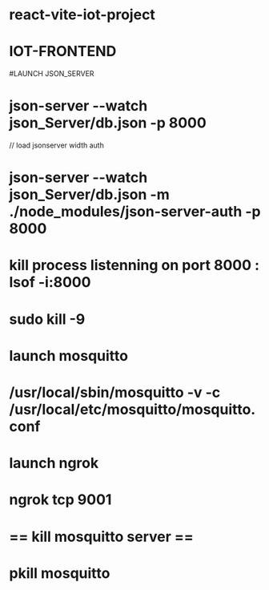 # react-vite-iot-project

# IOT-FRONTEND

#LAUNCH JSON_SERVER

# json-server --watch json_Server/db.json -p 8000

// load jsonserver width auth

# json-server --watch json_Server/db.json -m ./node_modules/json-server-auth -p 8000

# kill process listenning on port 8000 : lsof -i:8000

# sudo kill -9 <pid>

# launch mosquitto

# /usr/local/sbin/mosquitto -v -c /usr/local/etc/mosquitto/mosquitto.conf

# launch ngrok

# ngrok tcp 9001

# == kill mosquitto server ==

# pkill mosquitto
